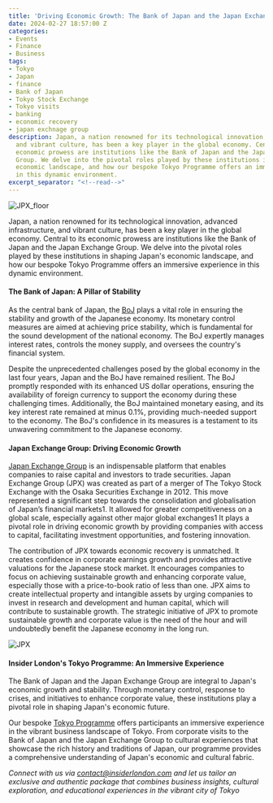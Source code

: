 ```yaml
---
title: 'Driving Economic Growth: The Bank of Japan and the Japan Exchange Group'
date: 2024-02-27 18:57:00 Z
categories:
- Events
- Finance
- Business
tags:
- Tokyo
- Japan
- finance
- Bank of Japan
- Tokyo Stock Exchange
- Tokyo visits
- banking
- economic recovery
- japan exchnage group
description: Japan, a nation renowned for its technological innovation, advanced infrastructure,
  and vibrant culture, has been a key player in the global economy. Central to its
  economic prowess are institutions like the Bank of Japan and the Japan Exchange
  Group. We delve into the pivotal roles played by these institutions in shaping Japan's
  economic landscape, and how our bespoke Tokyo Programme offers an immersive experience
  in this dynamic environment.
excerpt_separator: "<!--read-->"
---
```


![JPX_floor](/uploads/JPX_floor@800w.jpg)

Japan, a nation renowned for its technological innovation, advanced infrastructure, and vibrant culture, has been a key player in the global economy. Central to its economic prowess are institutions like the Bank of Japan and the Japan Exchange Group. We delve into the pivotal roles played by these institutions in shaping Japan's economic landscape, and how our bespoke Tokyo Programme offers an immersive experience in this dynamic environment.

<!--read-->

#### The Bank of Japan: A Pillar of Stability

As the central bank of Japan, the [BoJ](https://www.boj.or.jp/en/) plays a vital role in ensuring the stability and growth of the Japanese economy. Its monetary control measures are aimed at achieving price stability, which is fundamental for the sound development of the national economy. The BoJ expertly manages interest rates, controls the money supply, and oversees the country's financial system.

Despite the unprecedented challenges posed by the global economy in the last four years, Japan and the BoJ have remained resilient. The BoJ promptly responded with its enhanced US dollar operations, ensuring the availability of foreign currency to support the economy during these challenging times. Additionally, the BoJ maintained monetary easing, and its key interest rate remained at minus 0.1%, providing much-needed support to the economy. The BoJ's confidence in its measures is a testament to its unwavering commitment to the Japanese economy.

#### Japan Exchange Group: Driving Economic Growth

[Japan Exchange Group](https://www.jpx.co.jp/english/) is an indispensable platform that enables companies to raise capital and investors to trade securities. Japan Exchange Group (JPX) was created as part of a merger of The Tokyo Stock Exchange with the Osaka Securities Exchange in 2012. This move represented a significant step towards the consolidation and globalisation of Japan’s financial markets1. It allowed for greater competitiveness on a global scale, especially against other major global exchanges1 It plays a pivotal role in driving economic growth by providing companies with access to capital, facilitating investment opportunities, and fostering innovation. 

The contribution of JPX towards economic recovery is unmatched. It creates confidence in corporate earnings growth and provides attractive valuations for the Japanese stock market. It encourages companies to focus on achieving sustainable growth and enhancing corporate value, especially those with a price-to-book ratio of less than one. JPX aims to create intellectual property and intangible assets by urging companies to invest in research and development and human capital, which will contribute to sustainable growth. The strategic initiative of JPX to promote sustainable growth and corporate value is the need of the hour and will undoubtedly benefit the Japanese economy in the long run.

![JPX](/uploads/JPX2@800w.jpg)

#### Insider London's Tokyo Programme: An Immersive Experience

The Bank of Japan and the Japan Exchange Group are integral to Japan's economic growth and stability. Through monetary control, response to crises, and initiatives to enhance corporate value, these institutions play a pivotal role in shaping Japan's economic future. 

Our bespoke [Tokyo Programme](https://www.insiderlondon.com/asia/tokyo/) offers participants an immersive experience in the vibrant business landscape of Tokyo. From corporate visits to the Bank of Japan and the Japan Exchange Group to cultural experiences that showcase the rich history and traditions of Japan, our programme provides a comprehensive understanding of Japan's economic and cultural fabric. 

*Connect with us via [contact@insiderlondon.com](mailto:contact@insiderlondon.com) and let us tailor an exclusive and authentic package that combines business insights, cultural exploration, and educational experiences in the vibrant city of Tokyo*